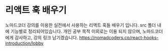 # 리액트 훅 배우기
노마드코더 강의를 이용한 실전에서 사용하는 리액트 훅들 배우기 입니다.
src 폴더 내에 기능별로 정리되어있습니다.
개인 공부 목적 이외로는 이용 되지 않으며, 노마드코더에게 감사하고, 강의 링크 남기겠습니다.
https://nomadcoders.co/react-hooks-introduction/lobby
